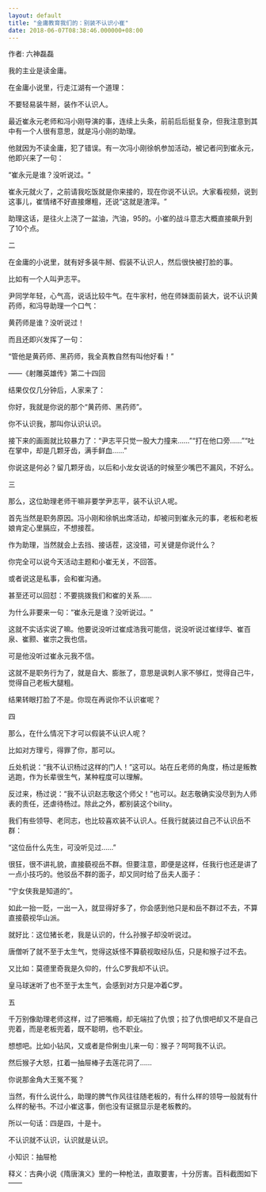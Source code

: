 ```yaml
---
layout: default
title: "金庸教育我们的：别装不认识小崔"
date: 2018-06-07T08:38:46.000000+08:00
---
```


作者: 六神磊磊

我的主业是读金庸。

在金庸小说里，行走江湖有一个道理：

不要轻易装牛掰，装作不认识人。

最近崔永元老师和冯小刚导演的事，连续上头条，前前后后挺复杂，但我注意到其中有一个人很有意思，就是冯小刚的助理。

他就因为不读金庸，犯了错误。有一次冯小刚徐帆参加活动，被记者问到崔永元，他即兴来了一句：

‌‌“崔永元是谁？没听说过。‌‌”

崔永元就火了，之前请我吃饭就是你来接的，现在你说不认识。大家看视频，说到这事儿，崔情绪不好直接爆粗，还说‌‌“这就是渣滓。‌‌”

助理这话，是往火上浇了一盆油，汽油，95的。小崔的战斗意志大概直接飙升到了10个点。

二

在金庸的小说里，就有好多装牛掰、假装不认识人，然后很快被打脸的事。

比如有一个人叫尹志平。

尹同学年轻，心气高，说话比较牛气。在牛家村，他在师妹面前装大，说不认识黄药师，和冯导助理一个口气：

黄药师是谁？没听说过！

而且还即兴发挥了一句：

‌‌“管他是黄药师、黑药师，我全真教自然有叫他好看！‌‌”

——《射雕英雄传》第二十四回

结果仅仅几分钟后，人家来了：

你好，我就是你说的那个‌‌“黄药师、黑药师‌‌”。

你不认识我，那叫你认识认识。

接下来的画面就比较暴力了：‌‌“尹志平只觉一股大力撞来……‌‌”‌‌“打在他口旁……‌‌”‌‌“吐在掌中，却是几颗牙齿，满手鲜血……‌‌”

你说这是何必？留几颗牙齿，以后和小龙女说话的时候至少嘴巴不漏风，不好么。

三

那么，这位助理老师干嘛非要学尹志平，装不认识人呢。

首先当然是职务原因。冯小刚和徐帆出席活动，却被问到崔永元的事，老板和老板娘肯定心里膈应，不想接茬。

作为助理，当然就会上去挡、接话茬，这没错，可关键是你说什么？

你完全可以说今天活动主题和小崔无关，不回答。

或者说这是私事，会和崔沟通。

甚至还可以回怼：不要挑拨我们和崔的关系……

为什么非要来一句：‌‌“崔永元是谁？没听说过。‌‌”

这就不实话实说了嘛。他要说没听过崔成浩我可能信，说没听说过崔绿华、崔百泉、崔颢、崔宗之我也信。

可是他没听过崔永元我不信。

这就不是职务行为了，就是自大、膨胀了，意思是讽刺人家不够红，觉得自己牛，觉得自己老板大腿粗。

结果转眼打脸了不是。你现在再说你不认识崔呢？

四

那么，在什么情况下才可以假装不认识人呢？

比如对方理亏，得罪了你，那可以。

丘处机说：‌‌“我不认识杨过这样的门人！‌‌”这可以。站在丘老师的角度，杨过是叛教逃跑，作为长辈很生气，某种程度可以理解。

反过来，杨过说：‌‌“我不认识赵志敬这个师父！‌‌”也可以。赵志敬确实没尽到为人师表的责任，还虐待杨过。除此之外，都别装这个bility。

我们有些领导、老同志，也比较喜欢装不认识人。任我行就装过自己不认识岳不群：

‌‌“这位岳什么先生，可没听见过……‌‌”

很狂，很不讲礼貌，直接藐视岳不群。但要注意，即便是这样，任我行也还是讲了一点小技巧的。他驳岳不群的面子，却又同时给了岳夫人面子：

‌‌“宁女侠我是知道的‌‌”。

如此一抬一贬，一出一入，就显得好多了，你会感到他只是和岳不群过不去，不算直接藐视华山派。

就好比：这位猪长老，我是认识的，什么孙猴子却没听说过。

唐僧听了就不至于太生气，觉得这妖怪不算藐视取经队伍，只是和猴子过不去。

又比如：莫德里奇我是久仰的，什么C罗我却不认识。

皇马球迷听了也不至于太生气，会感到对方只是冲着C罗。

五

千万别像助理老师这样，过了把嘴瘾，却无端拉了仇恨；拉了仇恨吧却又不是自己兜着，而是老板兜着，既不聪明，也不职业。

想想吧。比如小钻风，又或者是伶俐虫儿来一句：猴子？呵呵我不认识。

然后猴子大怒，扛着一抽屉棒子去莲花洞了……

你说那金角大王冤不冤？

当然，有什么说什么，助理的脾气作风往往随老板的，有什么样的领导一般就有什么样的秘书。不过小崔这事，倒也没有证据显示是老板教的。

所以一句话：四是四，十是十。

不认识就不认识，认识就是认识。

小知识：抽屉枪

释义：古典小说《隋唐演义》里的一种枪法，直取要害，十分厉害。百科截图如下——

